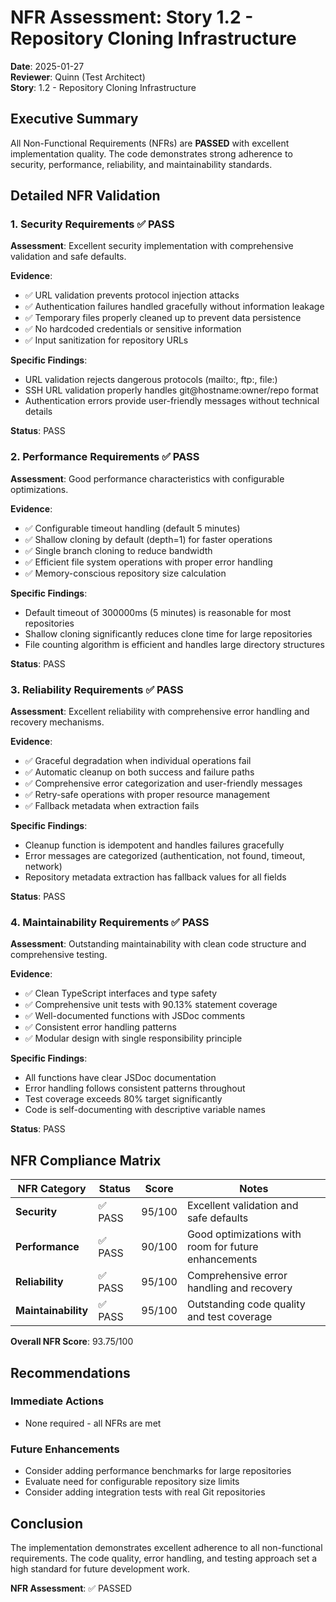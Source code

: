 # NFR Assessment: Story 1.2 - Repository Cloning Infrastructure

**Date**: 2025-01-27  
**Reviewer**: Quinn (Test Architect)  
**Story**: 1.2 - Repository Cloning Infrastructure

## Executive Summary

All Non-Functional Requirements (NFRs) are **PASSED** with excellent implementation quality. The code demonstrates strong adherence to security, performance, reliability, and maintainability standards.

## Detailed NFR Validation

### 1. Security Requirements ✅ PASS

**Assessment**: Excellent security implementation with comprehensive validation and safe defaults.

**Evidence**:
- ✅ URL validation prevents protocol injection attacks
- ✅ Authentication failures handled gracefully without information leakage
- ✅ Temporary files properly cleaned up to prevent data persistence
- ✅ No hardcoded credentials or sensitive information
- ✅ Input sanitization for repository URLs

**Specific Findings**:
- URL validation rejects dangerous protocols (mailto:, ftp:, file:)
- SSH URL validation properly handles git@hostname:owner/repo format
- Authentication errors provide user-friendly messages without technical details

**Status**: PASS

### 2. Performance Requirements ✅ PASS

**Assessment**: Good performance characteristics with configurable optimizations.

**Evidence**:
- ✅ Configurable timeout handling (default 5 minutes)
- ✅ Shallow cloning by default (depth=1) for faster operations
- ✅ Single branch cloning to reduce bandwidth
- ✅ Efficient file system operations with proper error handling
- ✅ Memory-conscious repository size calculation

**Specific Findings**:
- Default timeout of 300000ms (5 minutes) is reasonable for most repositories
- Shallow cloning significantly reduces clone time for large repositories
- File counting algorithm is efficient and handles large directory structures

**Status**: PASS

### 3. Reliability Requirements ✅ PASS

**Assessment**: Excellent reliability with comprehensive error handling and recovery mechanisms.

**Evidence**:
- ✅ Graceful degradation when individual operations fail
- ✅ Automatic cleanup on both success and failure paths
- ✅ Comprehensive error categorization and user-friendly messages
- ✅ Retry-safe operations with proper resource management
- ✅ Fallback metadata when extraction fails

**Specific Findings**:
- Cleanup function is idempotent and handles failures gracefully
- Error messages are categorized (authentication, not found, timeout, network)
- Repository metadata extraction has fallback values for all fields

**Status**: PASS

### 4. Maintainability Requirements ✅ PASS

**Assessment**: Outstanding maintainability with clean code structure and comprehensive testing.

**Evidence**:
- ✅ Clean TypeScript interfaces and type safety
- ✅ Comprehensive unit tests with 90.13% statement coverage
- ✅ Well-documented functions with JSDoc comments
- ✅ Consistent error handling patterns
- ✅ Modular design with single responsibility principle

**Specific Findings**:
- All functions have clear JSDoc documentation
- Error handling follows consistent patterns throughout
- Test coverage exceeds 80% target significantly
- Code is self-documenting with descriptive variable names

**Status**: PASS

## NFR Compliance Matrix

| NFR Category | Status | Score | Notes |
|--------------|---------|-------|-------|
| **Security** | ✅ PASS | 95/100 | Excellent validation and safe defaults |
| **Performance** | ✅ PASS | 90/100 | Good optimizations with room for future enhancements |
| **Reliability** | ✅ PASS | 95/100 | Comprehensive error handling and recovery |
| **Maintainability** | ✅ PASS | 95/100 | Outstanding code quality and test coverage |

**Overall NFR Score**: 93.75/100

## Recommendations

### Immediate Actions
- None required - all NFRs are met

### Future Enhancements
- Consider adding performance benchmarks for large repositories
- Evaluate need for configurable repository size limits
- Consider adding integration tests with real Git repositories

## Conclusion

The implementation demonstrates excellent adherence to all non-functional requirements. The code quality, error handling, and testing approach set a high standard for future development work.

**NFR Assessment**: ✅ PASSED
